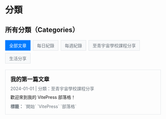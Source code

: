 # 分類

## 所有分類（Categories）

<div class="category-tags">
  <a href="#" class="category-tag active" data-category="all">全部文章</a>
  <a href="#" class="category-tag" data-category="daily-notes">每日紀錄</a>
  <a href="#" class="category-tag" data-category="weekly-notes">每週紀錄</a>
  <a href="#" class="category-tag" data-category="universe-school">至青宇宙學校課程分享</a>
  <a href="#" class="category-tag" data-category="life-sharing">生活分享</a>
</div>

<div id="articles-container">
  
  <div class="article-item" data-category="universe-school">
    <h3><a href="/posts/first-post.md">我的第一篇文章</a></h3>
    <p class="article-meta">2024-01-01 | 分類：至青宇宙學校課程分享</p>
    <p class="article-excerpt">歡迎來到我的 VitePress 部落格！</p>
    <p class="article-tags"><strong>標籤：</strong> `開始` `VitePress` `部落格`</p>
  </div>

</div>

<script>
// 檢查是否在瀏覽器環境中
if (typeof window !== 'undefined' && typeof document !== 'undefined') {
  // 獲取 URL 參數的函數
  function getURLParameter(name) {
    const urlParams = new URLSearchParams(window.location.search);
    return urlParams.get(name);
  }

  // 全域函數來設置分類篩選功能
  function setupCategoryFilter() {
    const categoryTags = document.querySelectorAll('.category-tag');
    const articleItems = document.querySelectorAll('.article-item');

    console.log('Setting up category filter. Tags:', categoryTags.length, 'Articles:', articleItems.length);

    if (categoryTags.length === 0 || articleItems.length === 0) {
      console.log('Elements not found, will retry...');
      return false;
    }

    // 移除現有的事件監聽器（防止重複綁定）
    categoryTags.forEach(tag => {
      const newTag = tag.cloneNode(true);
      tag.parentNode.replaceChild(newTag, tag);
    });

    // 重新獲取元素並添加事件監聽器
    const freshCategoryTags = document.querySelectorAll('.category-tag');
    
    freshCategoryTags.forEach(tag => {
      tag.addEventListener('click', function(e) {
        e.preventDefault();
        const selectedCategory = this.getAttribute('data-category');
        console.log('Category clicked:', selectedCategory);
        
        // 更新 URL - 使用 query parameter 而不是 hash
        if (selectedCategory === 'all') {
          window.history.pushState(null, null, window.location.pathname);
        } else {
          window.history.pushState(null, null, `${window.location.pathname}?category=${encodeURIComponent(selectedCategory)}`);
        }
        
        // 執行篩選
        filterArticles(selectedCategory, freshCategoryTags, articleItems);
      });
    });
    
    // 檢查 URL parameter 或 hash 並初始化篩選
    let initialCategory = getURLParameter('category'); // 優先使用 query parameter
    if (!initialCategory) {
      initialCategory = window.location.hash.substring(1); // 備用：使用 hash
    }
    
    if (initialCategory) {
      filterArticles(initialCategory, freshCategoryTags, articleItems);
    }
    
    return true;
  }

  // 篩選文章的函數
  function filterArticles(selectedCategory, categoryTags, articleItems) {
    // 移除所有 active 狀態
    categoryTags.forEach(t => t.classList.remove('active'));
    
    // 找到對應的標籤並設為 active
    let activeTag = null;
    categoryTags.forEach(tag => {
      if (tag.getAttribute('data-category') === selectedCategory) {
        tag.classList.add('active');
        activeTag = tag;
      }
    });
    
    // 如果沒找到對應標籤，默認選中「全部文章」
    if (!activeTag) {
      categoryTags.forEach(tag => {
        if (tag.getAttribute('data-category') === 'all') {
          tag.classList.add('active');
          selectedCategory = 'all';
        }
      });
    }
    
    // 篩選文章
    articleItems.forEach(item => {
      if (selectedCategory === 'all' || item.getAttribute('data-category') === selectedCategory) {
        item.style.display = 'block';
      } else {
        item.style.display = 'none';
      }
    });
  }

  // 監聽瀏覽器前進後退
  function handlePopState() {
    const category = getURLParameter('category') || window.location.hash.substring(1);
    const categoryTags = document.querySelectorAll('.category-tag');
    const articleItems = document.querySelectorAll('.article-item');
    
    if (categoryTags.length > 0 && articleItems.length > 0) {
      filterArticles(category || 'all', categoryTags, articleItems);
    }
  }

  // 多種初始化方式確保功能可以正常運行
  (function() {
    // 立即嘗試初始化
    if (document.readyState === 'complete') {
      setupCategoryFilter();
    }

    // DOMContentLoaded 事件
    if (document.readyState === 'loading') {
      document.addEventListener('DOMContentLoaded', setupCategoryFilter);
    }

    // 頁面完全載入後
    window.addEventListener('load', setupCategoryFilter);

    // 監聽瀏覽器前進後退
    window.addEventListener('popstate', handlePopState);

    // 使用 setTimeout 作為備用方案
    setTimeout(() => {
      if (!setupCategoryFilter()) {
        // 如果第一次失敗，再試一次
        setTimeout(() => {
          if (!setupCategoryFilter()) {
            // 最後一次嘗試
            setTimeout(setupCategoryFilter, 2000);
          }
        }, 1000);
      }
    }, 300);

    // 監聽 VitePress 路由變化（如果存在）
    if (typeof window !== 'undefined' && window.addEventListener) {
      // 監聽可能的路由變化
      const originalPushState = history.pushState;
      const originalReplaceState = history.replaceState;
      
      history.pushState = function() {
        originalPushState.apply(history, arguments);
        setTimeout(() => {
          setupCategoryFilter();
          handlePopState();
        }, 100);
      };
      
      history.replaceState = function() {
        originalReplaceState.apply(history, arguments);
        setTimeout(() => {
          setupCategoryFilter();
          handlePopState();
        }, 100);
      };
    }
  })();
}
</script>

<style>
.category-tags {
  display: flex;
  flex-wrap: wrap;
  gap: 8px;
  margin: 20px 0;
}

.category-tag {
  background-color: #f8f9fa;
  color: #6c757d;
  padding: 6px 12px;
  border-radius: 0;
  text-decoration: none;
  font-size: 14px;
  font-weight: 500;
  transition: all 0.2s ease;
  border: 1px solid #dee2e6;
  cursor: pointer;
}

.category-tag:hover {
  background-color: #007bff;
  color: white;
  border-color: #007bff;
  text-decoration: none;
}

.category-tag.active {
  background-color: #007bff;
  color: white;
  border-color: #007bff;
  text-decoration: none;
}

.article-item {
  margin-bottom: 24px;
  padding: 16px;
  border: 1px solid #e1e5e9;
  border-radius: 0;
  transition: all 0.2s ease;
}

.article-item:hover {
  border-color: #007bff;
  box-shadow: 0 2px 8px rgba(0, 123, 255, 0.1);
}

.article-item h3 {
  margin: 0 0 8px 0;
  font-size: 18px;
}

.article-item h3 a {
  color: var(--vp-c-brand);
  text-decoration: none;
}

.article-item h3 a:hover {
  text-decoration: underline;
}

.article-meta {
  color: #6c757d;
  font-size: 14px;
  margin: 0 0 8px 0;
}

.article-excerpt {
  color: var(--vp-c-text-1);
  line-height: 1.6;
  margin: 0 0 8px 0;
}

.article-tags {
  color: #6c757d;
  font-size: 14px;
  margin: 0;
}

/* 深色模式 */
.dark .category-tag {
  background-color: var(--vp-c-bg-mute);
  color: var(--vp-c-text-2);
  border-color: var(--vp-c-divider);
}

.dark .category-tag:hover,
.dark .category-tag.active {
  background-color: #007bff;
  color: white;
  border-color: #007bff;
}

.dark .article-item {
  border-color: var(--vp-c-divider);
}

.dark .article-item:hover {
  border-color: #007bff;
}

.dark .article-meta,
.dark .article-tags {
  color: var(--vp-c-text-2);
}

/* 響應式設計 */
@media (max-width: 768px) {
  .category-tags {
    gap: 6px;
  }
  
  .category-tag {
    font-size: 13px;
    padding: 5px 10px;
  }
  
  .article-item {
    padding: 12px;
  }
  
  .article-item h3 {
    font-size: 16px;
  }
}
</style> 